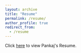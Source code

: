 ```yaml
---
layout: archive
title: "Resume"
permalink: /resume/
author_profile: true
redirect_from:
  - /resume
---
```


Click [here]([https://pankajpradeep.github.io/files/Resume_Bioinformatics_PankajPradeep.pdf]) to view Pankaj's Resume.
